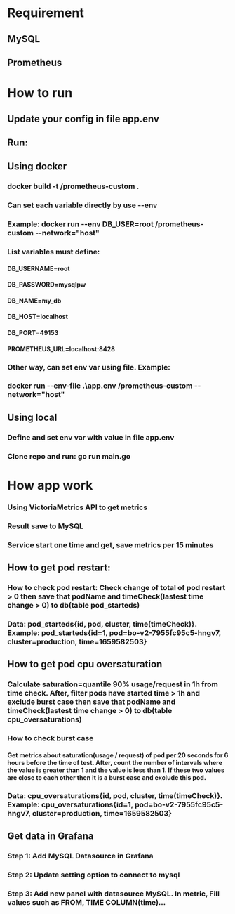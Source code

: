 # Requirement
## MySQL
## Prometheus

# How to run
## Update your config in file app.env
## Run:
## Using docker
### docker build -t <hub-user>/prometheus-custom .
### Can set each variable directly by use --env
### Example: docker run --env DB_USER=root <hub-user>/prometheus-custom --network="host"
### List variables must define: 
#### DB_USERNAME=root
#### DB_PASSWORD=mysqlpw
#### DB_NAME=my_db
#### DB_HOST=localhost
#### DB_PORT=49153
#### PROMETHEUS_URL=localhost:8428
### Other way, can set env var using file. Example:
### docker run --env-file .\app.env <hub-user>/prometheus-custom --network="host"
## Using local
### Define and set env var with value in file app.env
### Clone repo and run: go run main.go
# How app work
### Using VictoriaMetrics API to get metrics
### Result save to MySQL
### Service start one time and get, save metrics per 15 minutes
## How to get pod restart: 
### How to check pod restart: Check change of total of pod restart > 0 then save that podName and timeCheck(lastest time change > 0) to db(table pod_starteds)
### Data: pod_starteds{id, pod, cluster, time(timeCheck)}. Example: pod_starteds{id=1, pod=bo-v2-7955fc95c5-hngv7, cluster=production, time=1659582503} 
## How to get pod cpu oversaturation
### Calculate saturation=quantile 90% usage/request in 1h from time check. After, filter pods have started time > 1h and exclude burst case then save that podName and timeCheck(lastest time change > 0) to db(table cpu_oversaturations)
### How to check burst case
#### Get metrics about saturation(usage / request) of pod per 20 seconds for 6 hours before the time of test. After, count the number of intervals where the value is greater than 1 and the value is less than 1. If these two values are close to each other then it is a burst case and exclude this pod.
### Data: cpu_oversaturations{id, pod, cluster, time(timeCheck)}. Example: cpu_oversaturations{id=1, pod=bo-v2-7955fc95c5-hngv7, cluster=production, time=1659582503} 
## Get data in Grafana
### Step 1: Add MySQL Datasource in Grafana
### Step 2: Update setting option to connect to mysql
### Step 3: Add new panel with datasource MySQL. In metric, Fill values such as FROM, TIME COLUMN(time)...
